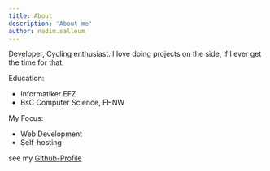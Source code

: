 ```yaml
---
title: About
description: 'About me'
author: nadim.salloum
---
```


Developer, Cycling enthusiast. I love doing projects on the side, if I ever get the time for that.

Education: 

- Informatiker EFZ
- BsC Computer Science, FHNW

My Focus:

- Web Development
- Self-hosting

see my [Github-Profile](https://github.com/NateMS)